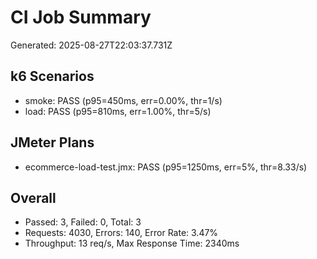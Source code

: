 # CI Job Summary

Generated: 2025-08-27T22:03:37.731Z

## k6 Scenarios
- smoke: PASS (p95=450ms, err=0.00%, thr=1/s)
- load: PASS (p95=810ms, err=1.00%, thr=5/s)

## JMeter Plans
- ecommerce-load-test.jmx: PASS (p95=1250ms, err=5%, thr=8.33/s)

## Overall
- Passed: 3, Failed: 0, Total: 3
- Requests: 4030, Errors: 140, Error Rate: 3.47%
- Throughput: 13 req/s, Max Response Time: 2340ms